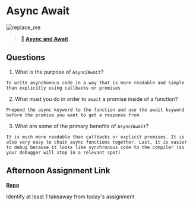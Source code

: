 # Async Await

![replace_me](https://codeworks.blob.core.windows.net/public/assets/img/illustrations/placeholder.svg)

> **📖 [Async and Await](https://codeworksacademy.com/fs-student-guide/resources/wk4/03-Async-Await)**

## Questions

1. What is the purpose of `Async`/`Await`?
```
To write asynchonous code in a way that is more readable and simple than explicitly using callbacks or promises
```

2. What must you do in order to  `await` a promise inside of a function?
```
Prepend the async keyword to the function and use the await keyword before the promise you want to get a response from
```

3. What are some of the primary benefits of `Async`/`Await`?
```
It is much more readable than callbacks or explicit promises. It is also very easy to chain async functions together. Last, it is easier to debug because it looks like synchronous code to the compiler (so your debugger will stop in a relevant spot)
```

## Afternoon Assignment Link

**[Repo](https://github.com/TaylorBruun/<ASSIGNMENT_REPO>)**

Identify at least 1 takeaway from today's assignment
